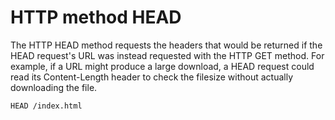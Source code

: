 # HTTP method HEAD

The HTTP HEAD method requests the headers that
would be returned if the HEAD request's URL was
instead requested with the HTTP GET method. For
example, if a URL might produce a large download,
a HEAD request could read its Content-Length
header to check the filesize without actually
downloading the file.

```http
HEAD /index.html
``` 
